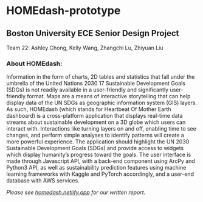 # HOMEdash-prototype

## Boston University ECE Senior Design Project

Team 22: Ashley Chong, Kelly Wang, Zhangchi Lu, Zhiyuan Liu

### About HOMEdash:

Information in the form of charts, 2D tables and statistics that fall under the umbrella of the United Nations 2030 17 Sustainable Development Goals (SDGs) is not readily available in a user-friendly and significantly user-friendly format. Maps are a means of interactive storytelling that can help display data of the UN SDGs as geographic information system (GIS) layers. As such, HOMEdash (which stands for Heartbeat Of Mother Earth dashboard) is a cross-platform application that displays real-time data streams about sustainable development on a 3D globe which users can interact with. Interactions like turning layers on and off, enabling time to see changes, and perform simple analyses to identify patterns will create a more powerful experience. The application should highlight the UN 2030 Sustainable Development Goals (SDGs) and provide access to widgets which display humanity’s progress toward the goals. The user interface is made through Javascript API, with a back-end component using ArcPy and Python3 API, as well as sustainability prediction features using machine learning frameworks with Kaggle and PyTorch accordingly, and a user-end database with AWS services.

_Please see [homedash.netlify.app](https://homedash.netlify.app) for our written report._
